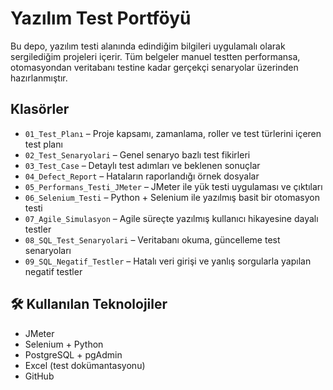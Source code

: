 #  Yazılım Test Portföyü 

Bu depo, yazılım testi alanında edindiğim bilgileri uygulamalı olarak sergilediğim projeleri içerir. Tüm belgeler manuel testten performansa, otomasyondan veritabanı testine kadar gerçekçi senaryolar üzerinden hazırlanmıştır.

##  Klasörler

- `01_Test_Planı` – Proje kapsamı, zamanlama, roller ve test türlerini içeren test planı
- `02_Test_Senaryolari` – Genel senaryo bazlı test fikirleri
- `03_Test_Case` – Detaylı test adımları ve beklenen sonuçlar
- `04_Defect_Report` – Hataların raporlandığı örnek dosyalar
- `05_Performans_Testi_JMeter` – JMeter ile yük testi uygulaması ve çıktıları
- `06_Selenium_Testi` – Python + Selenium ile yazılmış basit bir otomasyon testi
- `07_Agile_Simulasyon` – Agile süreçte yazılmış kullanıcı hikayesine dayalı testler
- `08_SQL_Test_Senaryolari` – Veritabanı okuma, güncelleme test senaryoları
- `09_SQL_Negatif_Testler` – Hatalı veri girişi ve yanlış sorgularla yapılan negatif testler

## 🛠 Kullanılan Teknolojiler

- JMeter
- Selenium + Python
- PostgreSQL + pgAdmin
- Excel (test dokümantasyonu)
- GitHub

